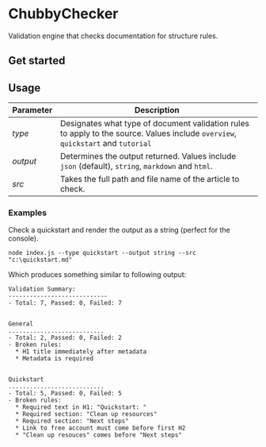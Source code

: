 # ChubbyChecker
Validation engine that checks documentation for structure rules.

## Get started

## Usage


|Parameter  |Description  |
|---------|---------|
|*type*     | Designates what type of document validation rules to apply to the source. Values include `overview`, `quickstart` and `tutorial`|
|*output*   | Determines the output returned. Values include `json` (default), `string`, `markdown` and `html`.        |
|*src*      |  Takes the full path and file name of the article to check.       |


### Examples
Check a quickstart and render the output as a string (perfect for the console).

    node index.js --type quickstart --output string --src "c:\quickstart.md"

Which produces something similar to following output:

    Validation Summary:
    ----------------------------
    - Total: 7, Passed: 0, Failed: 7
    
    
    General
    ...........................
    - Total: 2, Passed: 0, Failed: 2
    - Broken rules:
      * H1 title immediately after metadata
      * Metadata is required
    
    
    Quickstart
    ...........................
    - Total: 5, Passed: 0, Failed: 5
    - Broken rules:
      * Required text in H1: "Quickstart: "
      * Required section: "Clean up resources"
      * Required section: "Next steps"
      * Link to free account must come before first H2
      * "Clean up resouces" comes before "Next steps"
